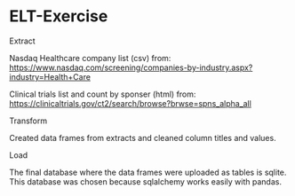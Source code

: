 # ELT-Exercise


Extract

Nasdaq Healthcare company list (csv) from:
https://www.nasdaq.com/screening/companies-by-industry.aspx?industry=Health+Care

Clinical trials list and count by sponser (html) from:
https://clinicaltrials.gov/ct2/search/browse?brwse=spns_alpha_all

Transform

Created data frames from extracts and cleaned column titles and values.

Load

The final database where the data frames were uploaded as tables is sqlite. This database was chosen because sqlalchemy works easily
with pandas.
